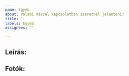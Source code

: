 ```yaml
---
name: Egyéb
about: Valami mással kapcsolatban szeretnél jelenteni?
title: ''
labels: Egyéb
assignees: ''

---
```


**Leírás:**
---


**Fotók:**
---
